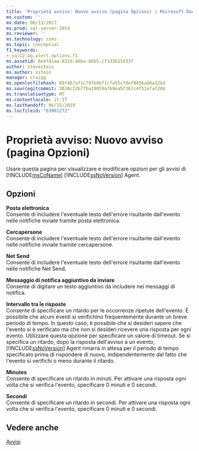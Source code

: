 ```yaml
---
title: 'Proprietà avviso: Nuovo avviso (pagina Opzioni) | Microsoft Docs'
ms.custom: ''
ms.date: 06/13/2017
ms.prod: sql-server-2014
ms.reviewer: ''
ms.technology: ssms
ms.topic: conceptual
f1_keywords:
- sql12.ag.alert.options.f1
ms.assetid: 6e4f41aa-832d-46ba-b6b5-cf1d3b15d33f
author: stevestein
ms.author: sstein
manager: craigg
ms.openlocfilehash: 69f467af1c797b9bf1cfa55c7def8456ad4a32bd
ms.sourcegitcommit: 3026c22b7fba19059a769ea5f367c4f51efaf286
ms.translationtype: MT
ms.contentlocale: it-IT
ms.lasthandoff: 06/15/2019
ms.locfileid: "63061272"
---
```

# <a name="alert-properties-new-alert-options-page"></a>Proprietà avviso: Nuovo avviso (pagina Opzioni)
  Usare questa pagina per visualizzare e modificare opzioni per gli avvisi di [!INCLUDE[msCoName](../../includes/msconame-md.md)] [!INCLUDE[ssNoVersion](../../includes/ssnoversion-md.md)] Agent.  
  
## <a name="options"></a>Opzioni  
 **Posta elettronica**  
 Consente di includere l'eventuale testo dell'errore risultante dall'evento nelle notifiche inviate tramite posta elettronica.  
  
 **Cercapersone**  
 Consente di includere l'eventuale testo dell'errore risultante dall'evento nelle notifiche inviate tramite cercapersone.  
  
 **Net Send**  
 Consente di includere l'eventuale testo dell'errore risultante dall'evento nelle notifiche Net Send.  
  
 **Messaggio di notifica aggiuntivo da inviare**  
 Consente di digitare un testo aggiuntivo da includere nei messaggi di notifica.  
  
 **Intervallo tra le risposte**  
 Consente di specificare un ritardo per le occorrenze ripetute dell'evento. È possibile che alcuni eventi si verifichino frequentemente durante un breve periodo di tempo. In questo caso, è possibile che si desideri sapere che l'evento si è verificato ma che non si desideri ricevere una risposta per ogni evento. Utilizzare questa opzione per specificare un valore di timeout. Se si specifica un ritardo, dopo la risposta dell'avviso a un evento, [!INCLUDE[ssNoVersion](../../includes/ssnoversion-md.md)] Agent rimarrà in attesa per il periodo di tempo specificato prima di rispondere di nuovo, indipendentemente dal fatto che l'evento si verifichi o meno durante il ritardo.  
  
 **Minutes**  
 Consente di specificare un ritardo in minuti. Per attivare una risposta ogni volta che si verifica l'evento, specificare 0 minuti e 0 secondi.  
  
 **Secondi**  
 Consente di specificare un ritardo in secondi. Per attivare una risposta ogni volta che si verifica l'evento, specificare 0 minuti e 0 secondi.  
  
## <a name="see-also"></a>Vedere anche  
 [Avvisi](alerts.md)  
  
  
